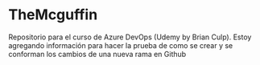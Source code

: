 # TheMcguffin
Repositorio para el curso de Azure DevOps (Udemy by Brian Culp).
Estoy agregando información para hacer la prueba de como se crear y se conforman los cambios de una nueva rama en Github
